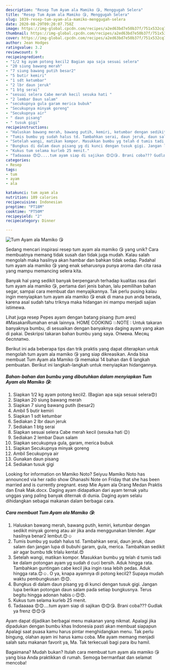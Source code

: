 ```yaml
---
description: "Resep Tum Ayam ala Mamiko 😘, Menggugah Selera"
title: "Resep Tum Ayam ala Mamiko 😘, Menggugah Selera"
slug: 1039-resep-tum-ayam-ala-mamiko-menggugah-selera
date: 2020-08-29T09:20:07.758Z
image: https://img-global.cpcdn.com/recipes/a2ed63bd7e50b37f/751x532cq70/tum-ayam-ala-mamiko-😘-foto-resep-utama.jpg
thumbnail: https://img-global.cpcdn.com/recipes/a2ed63bd7e50b37f/751x532cq70/tum-ayam-ala-mamiko-😘-foto-resep-utama.jpg
cover: https://img-global.cpcdn.com/recipes/a2ed63bd7e50b37f/751x532cq70/tum-ayam-ala-mamiko-😘-foto-resep-utama.jpg
author: Jean Hodges
ratingvalue: 3.2
reviewcount: 9
recipeingredient:
- "1/2 kg ayam potong kecil2 Bagian apa saja sesuai selera"
- "20 siung bawang merah"
- "7 siung bawang putih besar2"
- "5 butir kemiri"
- "1 sdt ketumbar"
- "2 lbr daun jeruk"
- "1 btg serai"
- "sesuai selera Cabe merah kecil sesuka hati "
- "2 lembar Daun salam"
- "secukupnya gula garam merica bubuk"
- "Secukupnya minyak goreng"
- "Secukupnya air"
- " daun pisang"
- " tusuk gigi"
recipeinstructions:
- "Haluskan bawang merah, bawang putih, kemiri, ketumbar dengan sedikit minyak goreng atau air jika anda menggunakan blender. Agar hasilnya benar2 lembut.😊☺"
- "Tumis bumbu yg sudah halus td. Tambahkan serai, daun jeruk, daun salam dan jangan lupa di bubuhi garam, gula, merica. Tambahkan sedikit air agar bumbu tdk trlalu kental.😍"
- "Setelah wangi, matikan kompor. Masukkan bumbu yg telah d tumis tadi ke dalam potongan ayam yg sudah d cuci bersih. Aduk hingga rata. Tambahkan guntingan cabe kecil jika ingin rasa lebih pedas. Aduk hingga rata.😊☺. O ya, knapa ayamnya di potong kecil2? Supaya mudah waktu pembungkusan 😍😊."
- "Bungkus di dalam daun pisang yg di kunci dengan tusuk gigi. Jangan lupa berikan potongan daun salam pada setiap bungkusnya. Terus begitu hingga adonan habis☺😊😍."
- "Kukus tum selama kurleb 25 menit."
- "Tadaaaaa 😍😊....tum ayam siap di sajikan 😍😊😘. Brani coba??? Gudlak ya frenz 😍😊😘"
categories:
- Resep
tags:
- tum
- ayam
- ala

katakunci: tum ayam ala 
nutrition: 189 calories
recipecuisine: Indonesian
preptime: "PT18M"
cooktime: "PT50M"
recipeyield: "2"
recipecategory: Dinner

---
```



![Tum Ayam ala Mamiko 😘](https://img-global.cpcdn.com/recipes/a2ed63bd7e50b37f/751x532cq70/tum-ayam-ala-mamiko-😘-foto-resep-utama.jpg)

Sedang mencari inspirasi resep tum ayam ala mamiko 😘 yang unik? Cara membuatnya memang tidak susah dan tidak juga mudah. Kalau salah mengolah maka hasilnya akan hambar dan bahkan tidak sedap. Padahal tum ayam ala mamiko 😘 yang enak seharusnya punya aroma dan cita rasa yang mampu memancing selera kita.

Banyak hal yang sedikit banyak berpengaruh terhadap kualitas rasa dari tum ayam ala mamiko 😘, pertama dari jenis bahan, lalu pemilihan bahan segar, sampai cara membuat dan menyajikannya. Tak perlu pusing kalau ingin menyiapkan tum ayam ala mamiko 😘 enak di mana pun anda berada, karena asal sudah tahu triknya maka hidangan ini mampu menjadi sajian istimewa.

Lihat juga resep Pepes ayam dengan batang pisang (tum ares) #MasakanRumahan enak lainnya. HOME COOKING 💥NOTE : Untuk takaran banyaknya bumbu, di sesuaikan dengan banyaknya daging ayam yang akan di pakai. Deskripsi takaran bahan bumbu yang saya. Отмена. Месяц бесплатно.


Berikut ini ada beberapa tips dan trik praktis yang dapat diterapkan untuk mengolah tum ayam ala mamiko 😘 yang siap dikreasikan. Anda bisa membuat Tum Ayam ala Mamiko 😘 memakai 14 bahan dan 6 langkah pembuatan. Berikut ini langkah-langkah untuk menyiapkan hidangannya.

<!--inarticleads1-->

##### Bahan-bahan dan bumbu yang dibutuhkan dalam menyiapkan Tum Ayam ala Mamiko 😘:

1. Siapkan 1/2 kg ayam potong kecil2. (Bagian apa saja sesuai selera😍)
1. Siapkan 20 siung bawang merah
1. Siapkan 7 siung bawang putih (besar2)
1. Ambil 5 butir kemiri
1. Siapkan 1 sdt ketumbar
1. Sediakan 2 lbr daun jeruk
1. Sediakan 1 btg serai
1. Siapkan sesuai selera Cabe merah kecil (sesuka hati 😉)
1. Sediakan 2 lembar Daun salam
1. Siapkan secukupnya gula, garam, merica bubuk
1. Siapkan Secukupnya minyak goreng
1. Ambil Secukupnya air
1. Gunakan  daun pisang
1. Sediakan  tusuk gigi


Looking for information on Mamiko Noto? Seiyuu Mamiko Noto has announced via her radio show Ohanashi Note on Friday that she has been married and is currently pregnant. esep Mie Ayam ala Orang Medan Praktis dan Enak Mak.docx. Daging ayam didapatkan dari ayam ternak yaitu unggas yang paling banyak diternak di dunia. Daging ayam selalu dihidangkan sebagai makanan dalam berbagai cara. 

<!--inarticleads2-->

##### Cara membuat Tum Ayam ala Mamiko 😘:

1. Haluskan bawang merah, bawang putih, kemiri, ketumbar dengan sedikit minyak goreng atau air jika anda menggunakan blender. Agar hasilnya benar2 lembut.😊☺
1. Tumis bumbu yg sudah halus td. Tambahkan serai, daun jeruk, daun salam dan jangan lupa di bubuhi garam, gula, merica. Tambahkan sedikit air agar bumbu tdk trlalu kental.😍
1. Setelah wangi, matikan kompor. Masukkan bumbu yg telah d tumis tadi ke dalam potongan ayam yg sudah d cuci bersih. Aduk hingga rata. Tambahkan guntingan cabe kecil jika ingin rasa lebih pedas. Aduk hingga rata.😊☺. O ya, knapa ayamnya di potong kecil2? Supaya mudah waktu pembungkusan 😍😊.
1. Bungkus di dalam daun pisang yg di kunci dengan tusuk gigi. Jangan lupa berikan potongan daun salam pada setiap bungkusnya. Terus begitu hingga adonan habis☺😊😍.
1. Kukus tum selama kurleb 25 menit.
1. Tadaaaaa 😍😊....tum ayam siap di sajikan 😍😊😘. Brani coba??? Gudlak ya frenz 😍😊😘


Ayam dapat dijadikan berbagai menu makanan yang nikmat. Apalagi jika dipadukan dengan bumbu khas Indonesia pasti akan membuat siapapun Apalagi saat puasa kamu harus pintar menghidangkan menu. Tak perlu bingung, olahan ayam ini harus kamu coba. Mie ayam memang menjadi salah satu makanan favorit ya, Ma. Tak terkecuali bagi para ibu hamil. 

Bagaimana? Mudah bukan? Itulah cara membuat tum ayam ala mamiko 😘 yang bisa Anda praktikkan di rumah. Semoga bermanfaat dan selamat mencoba!
